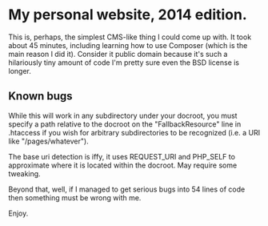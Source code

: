 My personal website, 2014 edition.
==================================

This is, perhaps, the simplest CMS-like thing I could come up with. It took about 45 minutes, including learning how to use Composer (which is the main reason I did it). Consider it public domain because it's such a hilariously tiny amount of code I'm pretty sure even the BSD license is longer.

## Known bugs ##

While this will work in any subdirectory under your docroot, you must specify a path relative to the docroot on the "FallbackResource" line in .htaccess if you wish for arbitrary subdirectories to be recognized (i.e. a URI like "/pages/whatever").

The base uri detection is iffy, it uses REQUEST\_URI and PHP\_SELF to approximate where it is located within the docroot. May require some tweaking.

Beyond that, well, if I managed to get serious bugs into 54 lines of code then something must be wrong with me.

Enjoy.
